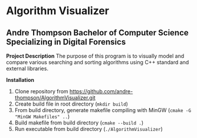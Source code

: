 # Algorithm Visualizer
## Andre Thompson Bachelor of Computer Science Specializing in Digital Forensics

**Project Description**
The purpose of this program is to visually model and compare various searching and sorting algorithms using C++ standard and external libraries.

**Installation**
1. Clone repository from https://github.com/andre-thompson/AlgorithmVisualizer.git
2. Create build file in root directory (`mkdir build`)
3. From build directory, generate makefile compiling with MinGW (`cmake -G "MinGW Makefiles" ..`)
4. Build makefile from build directory (`cmake --build .`)
5. Run executable from build directory (`./AlgorithmVisualizer`)